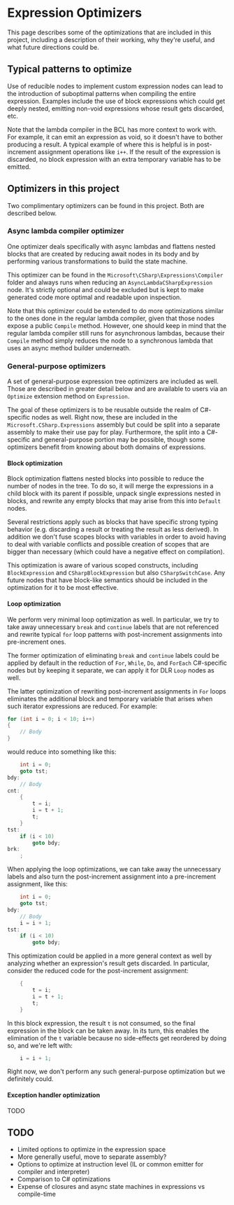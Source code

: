 # Expression Optimizers

This page describes some of the optimizations that are included in this project, including a description of their working, why they're useful, and what future directions could be.

## Typical patterns to optimize

Use of reducible nodes to implement custom expression nodes can lead to the introduction of suboptimal patterns when compiling the entire expression. Examples include the use of block expressions which could get deeply nested, emitting non-void expressions whose result gets discarded, etc.

Note that the lambda compiler in the BCL has more context to work with. For example, it can emit an expression as void, so it doesn't have to bother producing a result. A typical example of where this is helpful is in post-increment assignment operations like `i++`. If the result of the expression is discarded, no block expression with an extra temporary variable has to be emitted.

## Optimizers in this project

Two complimentary optimizers can be found in this project. Both are described below.

### Async lambda compiler optimizer

One optimizer deals specifically with async lambdas and flattens nested blocks that are created by reducing await nodes in its body and by performing various transformations to build the state machine.

This optimizer can be found in the `Microsoft\CSharp\Expressions\Compiler` folder and always runs when reducing an `AsyncLambdaCSharpExpression` node. It's strictly optional and could be excluded but is kept to make generated code more optimal and readable upon inspection.

Note that this optimizer could be extended to do more optimizations similar to the ones done in the regular lambda compiler, given that those nodes expose a public `Compile` method. However, one should keep in mind that the regular lambda compiler still runs for asynchronous lambdas, because their `Compile` method simply reduces the node to a synchronous lambda that uses an async method builder underneath.

### General-purpose optimizers

A set of general-purpose expression tree optimizers are included as well. Those are described in greater detail below and are available to users via an `Optimize` extension method on `Expression`.

The goal of these optimizers is to be reusable outside the realm of C#-specific nodes as well. Right now, these are included in the `Microsoft.CSharp.Expressions` assembly but could be split into a separate assembly to make their use pay for play. Furthermore, the split into a C#-specific and general-purpose portion may be possible, though some optimizers benefit from knowing about both domains of expressions.

#### Block optimization

Block optimization flattens nested blocks into possible to reduce the number of nodes in the tree. To do so, it will merge the expressions in a child block with its parent if possible, unpack single expressions nested in blocks, and rewrite any empty blocks that may arise from this into `Default` nodes.

Several restrictions apply such as blocks that have specific strong typing behavior (e.g. discarding a result or treating the result as less derived). In addition we don't fuse scopes blocks with variables in order to avoid having to deal with variable conflicts and possible creation of scopes that are bigger than necessary (which could have a negative effect on compilation).

This optimization is aware of various scoped constructs, including `BlockExpression` and `CSharpBlockExpression` but also `CSharpSwitchCase`. Any future nodes that have block-like semantics should be included in the optimization for it to be most effective.

#### Loop optimization

We perform very minimal loop optimization as well. In particular, we try to take away unnecessary `break` and `continue` labels that are not referenced and rewrite typical `for` loop patterns with post-increment assignments into pre-increment ones.

The former optimization of eliminating `break` and `continue` labels could be applied by default in the reduction of `For`, `While`, `Do`, and `ForEach` C#-specific nodes but by keeping it separate, we can apply it for DLR `Loop` nodes as well.

The latter optimization of rewriting post-increment assignments in `For` loops eliminates the additional block and temporary variable that arises when such iterator expressions are reduced. For example:

```csharp
for (int i = 0; i < 10; i++)
{
    // Body
}
```

would reduce into something like this:

```csharp
    int i = 0;
    goto tst;
bdy:
    // Body
cnt:
	{
	    t = i;
		i = t + 1;
	    t;
    }
tst:
    if (i < 10)
        goto bdy;
brk:
    ;
```

When applying the loop optimizations, we can take away the unnecessary labels and also turn the post-increment assignment into a pre-increment assignment, like this:

```csharp
    int i = 0;
    goto tst;
bdy:
    // Body
    i = i + 1;
tst:
    if (i < 10)
        goto bdy;
```

This optimization could be applied in a more general context as well by analyzing whether an expression's result gets discarded. In particular, consider the reduced code for the post-increment assignment:

```csharp
	{
	    t = i;
		i = t + 1;
	    t;
    }
```

In this block expression, the result `t` is not consumed, so the final expression in the block can be taken away. In its turn, this enables the elimination of the `t` variable because no side-effects get reordered by doing so, and we're left with:

```csharp
    i = i + 1;
```

Right now, we don't perform any such general-purpose optimization but we definitely could.

#### Exception handler optimization

TODO

## TODO

- Limited options to optimize in the expression space
- More generally useful, move to separate assembly?
- Options to optimize at instruction level (IL or common emitter for compiler and interpreter)
- Comparison to C# optimizations
- Expense of closures and async state machines in expressions vs compile-time